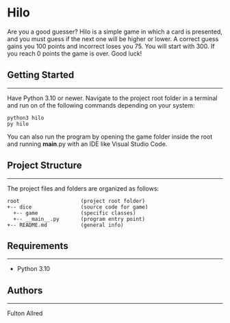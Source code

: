 # Hilo
Are you a good guesser? Hilo is a simple game in which a card is presented,
and you must guess if the next one will be higher or lower. A correct guess
gains you 100 points and incorrect loses you 75. You will start with 300.
If you reach 0 points the game is over. Good luck!

## Getting Started
---
Have Python 3.10 or newer. Navigate to the project root folder in a terminal
and run on of the following commands depending on your system:

	python3 hilo
	py hilo

You can also run the program by opening the game folder inside the root and
running __main__.py with an IDE like Visual Studio Code.

## Project Structure
---
The project files and folders are organized as follows:
```
root                    (project root folder)
+-- dice                (source code for game)
  +-- game              (specific classes)
  +-- __main__.py       (program entry point)
+-- README.md           (general info)
```

## Requirements
---
* Python 3.10

## Authors
---
Fulton Allred